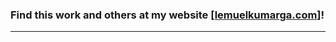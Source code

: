 ### Find this work and others at my website [[lemuelkumarga.com]](https://www.lemuelkumarga.com/#github)!
---



